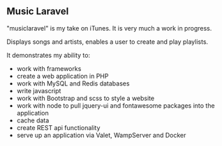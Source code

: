 ## Music Laravel

"musiclaravel"  is my take on iTunes.  It is very much a work in progress.

Displays songs and artists, enables a user to create and play playlists.

It demonstrates my ability to:
- work with frameworks
- create a web application in PHP
- work with MySQL and Redis databases
- write javascript
- work with Bootstrap and scss to style a website
- work with node to pull jquery-ui and fontawesome packages into the application
- cache data
- create REST api functionality
- serve up an application via Valet, WampServer and Docker
